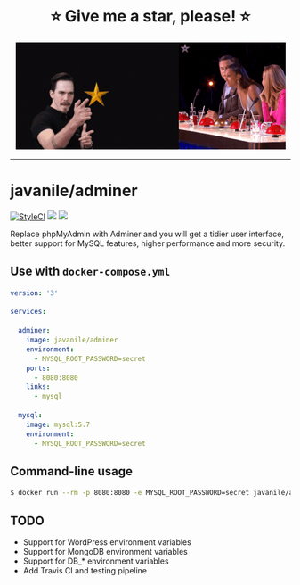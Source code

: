 <div align="center">

# ⭐ Give me a star, please! ⭐

<img src="https://raw.githubusercontent.com/francescobianco/gif/main/images/give-stars-h192.gif" /><img src="https://raw.githubusercontent.com/francescobianco/gif/main/images/push-button-h192.gif" />

</div>

---

# javanile/adminer

[![StyleCI](https://github.styleci.io/repos/132001150/shield?branch=master)](https://github.styleci.io/repos/132001150)
[![](https://images.microbadger.com/badges/image/javanile/adminer.svg)](https://hub.docker.com/r/javanile/adminer)
[![](https://images.microbadger.com/badges/version/javanile/adminer.svg)](https://hub.docker.com/r/javanile/adminer)

Replace phpMyAdmin with Adminer and you will get a tidier user interface,  
better support for MySQL features, higher performance and more security.

## Use with `docker-compose.yml`

```yaml
version: '3'

services:

  adminer:
    image: javanile/adminer
    environment: 
      - MYSQL_ROOT_PASSWORD=secret
    ports: 
      - 8080:8080
    links: 
      - mysql

  mysql:
    image: mysql:5.7
    environment: 
      - MYSQL_ROOT_PASSWORD=secret
```

## Command-line usage

```bash
$ docker run --rm -p 8080:8080 -e MYSQL_ROOT_PASSWORD=secret javanile/adminer
```

## TODO

* Support for WordPress environment variables
* Support for MongoDB environment variables
* Support for DB_* environment variables
* Add Travis CI and testing pipeline
